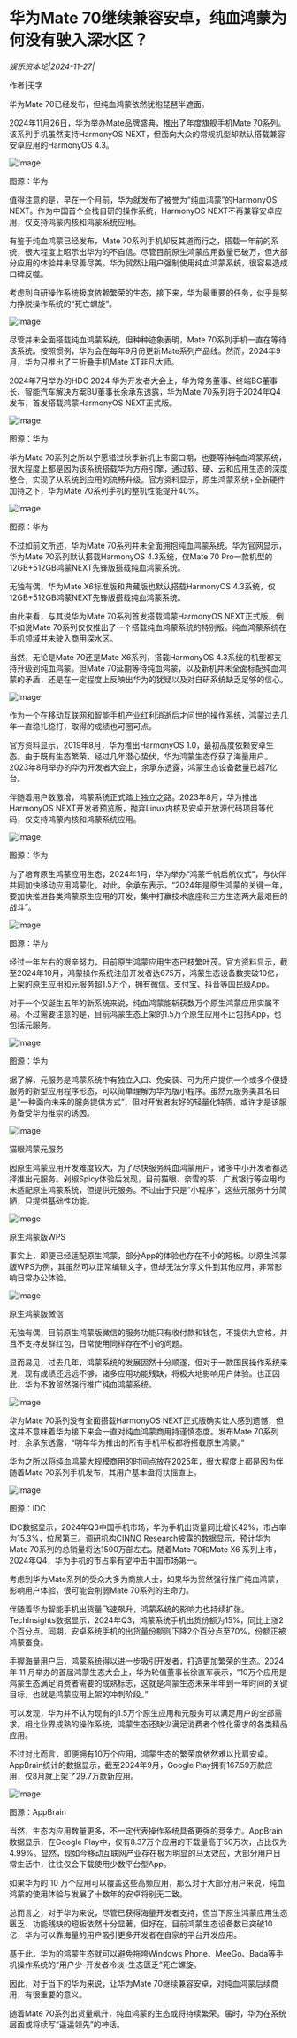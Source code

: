 # 华为Mate 70继续兼容安卓，纯血鸿蒙为何没有驶入深水区？

*娱乐资本论|2024-11-27|*

作者|无字

华为Mate 70已经发布，但纯血鸿蒙依然犹抱琵琶半遮面。

2024年11月26日，华为举办Mate品牌盛典，推出了年度旗舰手机Mate 70系列。该系列手机虽然支持HarmonyOS NEXT，但面向大众的常规机型却默认搭载兼容安卓应用的HarmonyOS 4.3。

![Image](https://q7.itc.cn/images01/20241127/563848fdd2d9420b9d97e667026ff8b7.jpeg)

图源：华为

值得注意的是，早在一个月前，华为就发布了被誉为“纯血鸿蒙”的HarmonyOS NEXT。作为中国首个全栈自研的操作系统，HarmonyOS NEXT不再兼容安卓应用，仅支持鸿蒙内核和鸿蒙系统应用。

有鉴于纯血鸿蒙已经发布，Mate 70系列手机却反其道而行之，搭载一年前的系统，很大程度上昭示出华为的不自信。尽管目前原生鸿蒙应用数量已破万，但大部分应用的体验并未尽善尽美。华为贸然让用户强制使用纯血鸿蒙系统，很容易造成口碑反噬。

考虑到自研操作系统极度依赖繁荣的生态，接下来，华为最重要的任务，似乎是努力挣脱操作系统的“死亡螺旋”。

![Image](https://q4.itc.cn/images01/20241127/09c92403a1204097aa0d6688dadf6a8f.jpeg)

尽管并未全面搭载纯血鸿蒙系统，但种种迹象表明，Mate 70系列手机一直在等待该系统。按照惯例，华为会在每年9月份更新Mate系列产品线。然而，2024年9月，华为只推出了三折叠手机Mate XT非凡大师。

2024年7月举办的HDC 2024 华为开发者大会上，华为常务董事、终端BG董事长、智能汽车解决方案BU董事长余承东透露，华为Mate 70系列将于2024年Q4发布，首发搭载鸿蒙HarmonyOS NEXT正式版。

![Image](https://q8.itc.cn/images01/20241127/8a6f85ffd2cc47d1b605b1223e201d9c.jpeg)

图源：华为

华为Mate 70系列之所以宁愿错过秋季新机上市窗口期，也要等待纯血鸿蒙系统，很大程度上都是因为该系统搭载华为方舟引擎，通过软、硬、云和应用生态的深度整合，实现了从系统到应用的流畅升级。官方资料显示，原生鸿蒙系统+全新硬件加持之下，华为Mate 70系列手机的整机性能提升40%。

![Image](https://q5.itc.cn/images01/20241127/e27ea71ddfec471eb234834455e7c144.jpeg)

图源：华为

不过如前文所述，华为Mate 70系列并未全面拥抱纯血鸿蒙系统。华为官网显示，华为Mate 70系列默认搭载HarmonyOS 4.3系统，仅Mate 70 Pro一款机型的12GB+512GB鸿蒙NEXT先锋版搭载纯血鸿蒙系统。

无独有偶，华为Mate X6标准版和典藏版也默认搭载HarmonyOS 4.3系统，仅12GB+512GB鸿蒙NEXT先锋版搭载纯血鸿蒙系统。

由此来看，与其说华为Mate 70系列首发搭载鸿蒙HarmonyOS NEXT正式版，倒不如说Mate 70系列仅仅推出了一个搭载纯血鸿蒙系统的特别版。纯血鸿蒙系统在手机领域并未驶入商用深水区。

当然，无论是Mate 70还是Mate X6系列，搭载HarmonyOS 4.3系统的机型都支持升级到纯血鸿蒙。但Mate 70延期等待纯血鸿蒙，以及新机并未全面标配纯血鸿蒙的矛盾，还是在一定程度上反映出华为的犹疑以及对自研系统缺乏足够的信心。

![Image](https://q0.itc.cn/images01/20241127/777b6488868f4550bd5c6306837be10f.jpeg)

作为一个在移动互联网和智能手机产业红利消逝后才问世的操作系统，鸿蒙过去几年一直稳扎稳打，取得的成绩也可圈可点。

官方资料显示，2019年8月，华为推出HarmonyOS 1.0，最初高度依赖安卓生态。由于既有生态繁荣，经过几年潜心蛰伏，华为鸿蒙生态俘获了海量用户。2023年8月举办的华为开发者大会上，余承东透露，鸿蒙生态设备数量已超7亿台。

伴随着用户数激增，鸿蒙系统正式踏上独立之路。2023年8月，华为推出HarmonyOS NEXT开发者预览版，抛弃Linux内核及安卓开放源代码项目等代码，仅支持鸿蒙内核和鸿蒙系统应用。

![Image](https://q8.itc.cn/images01/20241127/7e88da942e4a4d4fb6546bf27acfe613.jpeg)

图源：华为

为了培育原生鸿蒙应用生态，2024年1月，华为举办“鸿蒙千帆启航仪式”，与伙伴共同加快移动应用鸿蒙化。对此，余承东表示，“2024年是原生鸿蒙的关键一年，要加快推进各类鸿蒙原生应用的开发，集中打赢技术底座和三方生态两大最艰巨的战斗”。

![Image](https://q0.itc.cn/images01/20241127/d9ce3758fa674291962cfdac909292c2.jpeg)

图源：华为

经过一年左右的艰辛努力，目前原生鸿蒙应用生态已枝繁叶茂。官方资料显示，截至2024年10月，鸿蒙操作系统注册开发者达675万，鸿蒙生态设备数突破10亿，上架的原生应用和元服务超1.5万个，拥有微信、支付宝、抖音等国民级App。

对于一个仅诞生五年的新系统来说，纯血鸿蒙能斩获数万个原生鸿蒙应用实属不易。不过需要注意的是，目前鸿蒙生态上架的1.5万个原生应用不止包括App，也包括元服务。

![Image](https://q1.itc.cn/images01/20241127/0bf342c5d1cc4db4a7935d6ca2624186.jpeg)

图源：华为

据了解，元服务是鸿蒙系统中有独立入口、免安装、可为用户提供一个或多个便捷服务的新型应用程序形态，可以简单理解为华为版小程序。虽然元服务美其名曰是“一种面向未来的服务提供方式”，但对开发者友好的轻量化特质，或许才是该服务备受华为推崇的诱因。

![Image](https://q9.itc.cn/images01/20241127/a3f2b4c852404de5b10570bc11cdb75f.jpeg)

猫眼鸿蒙元服务

因原生鸿蒙应用开发难度较大，为了尽快服务纯血鸿蒙用户，诸多中小开发者都选择推出元服务。剁椒Spicy体验后发现，目前猫眼、奈雪的茶、广发银行等应用均未适配原生鸿蒙系统，但提供元服务。不过由于只是“小程序”，这些元服务十分简陋，只提供基础性功能。

![Image](https://q7.itc.cn/images01/20241127/6a18182513fe420a80b6db53f1ce8760.jpeg)

原生鸿蒙版WPS

事实上，即便已经适配原生鸿蒙，部分App的体验也存在不小的短板。以原生鸿蒙版WPS为例，其虽然可以正常编辑文字，但却无法分享文件到其他应用，非常影响日常办公体验。

![Image](https://q4.itc.cn/images01/20241127/89747b09256c4db5b7529b0913bb8c34.jpeg)

原生鸿蒙版微信

无独有偶，目前原生鸿蒙版微信的服务功能只有收付款和钱包，不提供九宫格，并且不支持发群红包，日常使用同样存在不小的问题。

显而易见，过去几年，鸿蒙系统的发展固然十分顺遂，但对于一款国民操作系统来说，现有成绩还远远不够，诸多应用功能残缺，将极大地影响用户体验。也正因此，华为不敢贸然强行推广纯血鸿蒙系统。

![Image](https://q3.itc.cn/images01/20241127/5d493f25bf19425bb66eb827a148c039.jpeg)

华为Mate 70系列没有全面搭载HarmonyOS NEXT正式版确实让人感到遗憾，但这并不意味着华为接下来会一直对纯血鸿蒙商用持谨慎态度。发布Mate 70系列时，余承东透露，“明年华为推出的所有手机平板都将搭载原生鸿蒙。”

华为之所以将纯血鸿蒙大规模商用的时间点放在2025年，很大程度上都是因为伴随着Mate 70系列手机发布，其用户基本盘将扶摇直上。

![Image](https://q6.itc.cn/images01/20241127/ccbce107ad0743b79623653a2f336849.jpeg)

图源：IDC

IDC数据显示，2024年Q3中国手机市场，华为手机出货量同比增长42%，市占率为15.3%，位居第三。调研机构CINNO Research披露的数据显示，预计华为Mate 70系列的总销量将达1500万部左右。随着Mate 70和Mate X6 系列上市，2024年Q4，华为手机的市占率有望冲击中国市场第一。

考虑到华为Mate系列的受众大多为商旅人士，如果华为贸然强行推广纯血鸿蒙，影响用户体验，很可能会削弱Mate 70系列的生命力。

伴随着华为智能手机出货量飞速飙升，鸿蒙系统的影响力也持续扩张。TechInsights数据显示，2024年Q3，鸿蒙系统手机出货份额为15%，同比上涨2个百分点。同期，安卓系统手机的出货量份额则下降2个百分点至70%，份额正被鸿蒙蚕食。

手握海量用户后，鸿蒙系统得以进一步吸引开发者，打造更加繁荣的生态。2024 年 11 月举办的首届鸿蒙生态大会上，华为轮值董事长徐直军表示，“10万个应用是鸿蒙生态满足消费者需要的成熟标志，这就是鸿蒙生态未来半年到一年时间的关键目标，也就是鸿蒙应用上架的冲刺阶段。”

可以发现，华为并不认为现有的1.5万个原生应用和元服务可以满足用户的全部需求。相比业界成熟的操作系统，鸿蒙生态还缺少满足消费者个性化需求的各类精品应用。

不过对比而言，即便拥有10万个应用，鸿蒙生态的繁荣度依然难以比肩安卓。AppBrain统计的数据显示，截至2024年9月，Google Play拥有167.59万款应用，仅8月就上架了29.7万款新应用。

![Image](https://q6.itc.cn/images01/20241127/0c2811b226344f24820e773b3f9af432.jpeg)

图源：AppBrain

当然，生态内应用数量更多，不一定代表操作系统具备更强的竞争力。AppBrain数据显示，在Google Play中，仅有8.37万个应用的下载量高于50万次，占比仅为4.99%。显然，现如今移动互联网产业存在极为明显的马太效应，大部分用户日常生活中，往往仅会下载使用少数平台型App。

如果华为的 10 万个应用可以覆盖这些高频应用，那么对于大部分用户来说，纯血鸿蒙的使用体验与发展了十数年的安卓将别无二致。

总而言之，对于华为来说，尽管已获得海量开发者支持，但当下原生鸿蒙应用生态匮乏、功能残缺的短板依然十分显著，但好在，目前鸿蒙生态设备数已突破10亿，华为可以靠海量的用户吸引更多开发者在自家的平台开发应用。

基于此，华为的鸿蒙生态就可以避免拖垮Windows Phone、MeeGo、Bada等手机操作系统的“用户少-开发者冷淡-生态匮乏”死亡螺旋。

因此，对于当下的华为来说，让华为Mate 70继续兼容安卓，对纯血鸿蒙后续商用，有很重要的意义。

随着Mate 70系列出货量飙升，纯血鸿蒙的生态或将持续繁荣。届时，华为在系统层面或将续写“遥遥领先”的神话。

